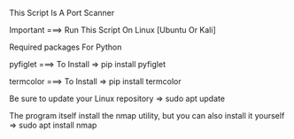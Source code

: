 
This Script Is A Port Scanner

Important ===> Run This Script On Linux [Ubuntu Or Kali]


Required packages For Python

pyfiglet  ===> To Install => pip install pyfiglet 

termcolor ===> To Install => pip install termcolor

Be sure to update your Linux repository => 
sudo apt update 

The program itself install the nmap utility, but you can also install it yourself => 
sudo apt install nmap 
